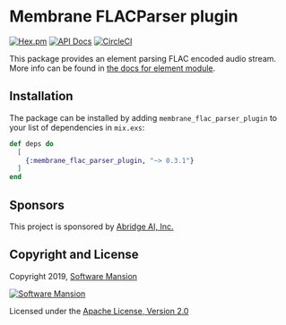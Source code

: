 # Membrane FLACParser plugin

[![Hex.pm](https://img.shields.io/hexpm/v/membrane_flac_parser_plugin.svg)](https://hex.pm/packages/membrane_flac_parser_plugin)
[![API Docs](https://img.shields.io/badge/api-docs-yellow.svg?style=flat)](https://hexdocs.pm/membrane_flac_parser_plugin/)
[![CircleCI](https://circleci.com/gh/membraneframework/membrane-element-flac-parser.svg?style=svg)](https://circleci.com/gh/membraneframework/membrane-element-flac-parser)

This package provides an element parsing FLAC encoded audio stream.
More info can be found in [the docs for element module](https://hexdocs.pm/membrane_flac_parser_plugin).

## Installation

The package can be installed by adding `membrane_flac_parser_plugin` to your list of dependencies in `mix.exs`:

```elixir
def deps do
  [
    {:membrane_flac_parser_plugin, "~> 0.3.1"}
  ]
end
```

## Sponsors

This project is sponsored by [Abridge AI, Inc.](https://abridge.com)

## Copyright and License

Copyright 2019, [Software Mansion](https://swmansion.com/?utm_source=git&utm_medium=readme&utm_campaign=membrane_flac_parser_plugin)

[![Software Mansion](https://logo.swmansion.com/logo?color=white&variant=desktop&width=200&tag=membrane-github)](https://swmansion.com/?utm_source=git&utm_medium=readme&utm_campaign=membrane_flac_parser_plugin)

Licensed under the [Apache License, Version 2.0](LICENSE)
